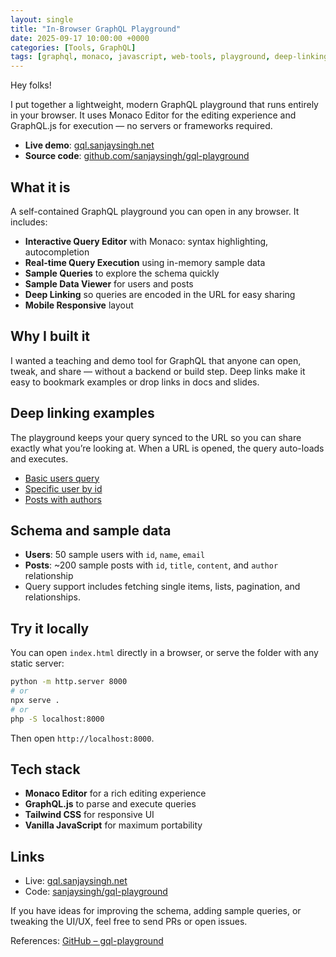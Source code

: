 ```yaml
---
layout: single
title: "In-Browser GraphQL Playground"
date: 2025-09-17 10:00:00 +0000
categories: [Tools, GraphQL]
tags: [graphql, monaco, javascript, web-tools, playground, deep-linking]
---
```


Hey folks!

I put together a lightweight, modern GraphQL playground that runs entirely in your browser. It uses Monaco Editor for the editing experience and GraphQL.js for execution — no servers or frameworks required.

- **Live demo**: [gql.sanjaysingh.net](https://gql.sanjaysingh.net)
- **Source code**: [github.com/sanjaysingh/gql-playground](https://github.com/sanjaysingh/gql-playground)

## What it is

A self-contained GraphQL playground you can open in any browser. It includes:

- **Interactive Query Editor** with Monaco: syntax highlighting, autocompletion
- **Real-time Query Execution** using in-memory sample data
- **Sample Queries** to explore the schema quickly
- **Sample Data Viewer** for users and posts
- **Deep Linking** so queries are encoded in the URL for easy sharing
- **Mobile Responsive** layout

## Why I built it

I wanted a teaching and demo tool for GraphQL that anyone can open, tweak, and share — without a backend or build step. Deep links make it easy to bookmark examples or drop links in docs and slides.

## Deep linking examples

The playground keeps your query synced to the URL so you can share exactly what you’re looking at. When a URL is opened, the query auto-loads and executes.

- [Basic users query](https://gql.sanjaysingh.net/?query=query%20%7B%0A%20%20users%20%7B%0A%20%20%20%20id%0A%20%20%20%20name%0A%20%20%20%20email%0A%20%20%7D%0A%7D)
- [Specific user by id](https://gql.sanjaysingh.net/?query=query%20GetUserById%20%7B%0A%20%20user(id%3A%20%225%22)%20%7B%0A%20%20%20%20id%0A%20%20%20%20name%0A%20%20%20%20email%0A%20%20%7D%0A%7D)
- [Posts with authors](https://gql.sanjaysingh.net/?query=query%20GetPostsWithAuthors%20%7B%0A%20%20posts(limit%3A%205)%20%7B%0A%20%20%20%20id%0A%20%20%20%20title%0A%20%20%20%20author%20%7B%0A%20%20%20%20%20%20name%0A%20%20%20%20%20%20email%0A%20%20%20%20%7D%0A%20%20%7D%0A%7D)

## Schema and sample data

- **Users**: 50 sample users with `id`, `name`, `email`
- **Posts**: ~200 sample posts with `id`, `title`, `content`, and `author` relationship
- Query support includes fetching single items, lists, pagination, and relationships.

## Try it locally

You can open `index.html` directly in a browser, or serve the folder with any static server:

```bash
python -m http.server 8000
# or
npx serve .
# or
php -S localhost:8000
```

Then open `http://localhost:8000`.

## Tech stack

- **Monaco Editor** for a rich editing experience
- **GraphQL.js** to parse and execute queries
- **Tailwind CSS** for responsive UI
- **Vanilla JavaScript** for maximum portability

## Links

- Live: [gql.sanjaysingh.net](https://gql.sanjaysingh.net)
- Code: [sanjaysingh/gql-playground](https://github.com/sanjaysingh/gql-playground)

If you have ideas for improving the schema, adding sample queries, or tweaking the UI/UX, feel free to send PRs or open issues.

References: [GitHub – gql-playground](https://github.com/sanjaysingh/gql-playground) 